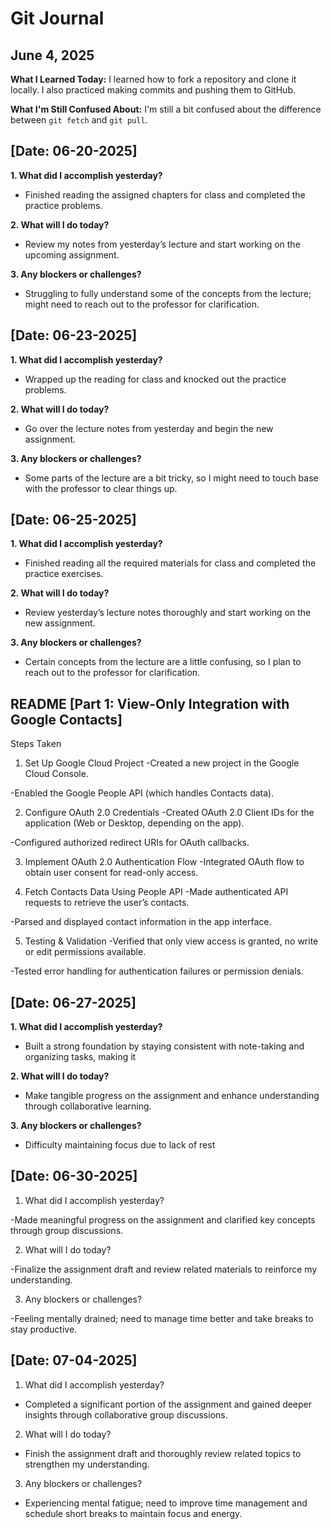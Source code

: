 # Git Journal

## June 4, 2025

**What I Learned Today:**
I learned how to fork a repository and clone it locally. I also practiced making commits and pushing them to GitHub.

**What I'm Still Confused About:**
I'm still a bit confused about the difference between `git fetch` and `git pull`.

## [Date: 06-20-2025]

**1. What did I accomplish yesterday?**
- Finished reading the assigned chapters for class and completed the practice problems.

**2. What will I do today?**
- Review my notes from yesterday’s lecture and start working on the upcoming assignment.

**3. Any blockers or challenges?**
- Struggling to fully understand some of the concepts from the lecture; might need to reach out to the professor for clarification.

## [Date: 06-23-2025]

**1. What did I accomplish yesterday?**
- Wrapped up the reading for class and knocked out the practice problems.

**2. What will I do today?**
- Go over the lecture notes from yesterday and begin the new assignment.

**3. Any blockers or challenges?**
- Some parts of the lecture are a bit tricky, so I might need to touch base with the professor to clear things up.

## [Date: 06-25-2025]

**1. What did I accomplish yesterday?**
- Finished reading all the required materials for class and completed the practice exercises.

**2. What will I do today?**
- Review yesterday’s lecture notes thoroughly and start working on the new assignment.

**3. Any blockers or challenges?**
- Certain concepts from the lecture are a little confusing, so I plan to reach out to the professor for clarification.

## README [Part 1: View-Only Integration with Google Contacts]
Steps Taken

1. Set Up Google Cloud Project
-Created a new project in the Google Cloud Console.

-Enabled the Google People API (which handles Contacts data).

2. Configure OAuth 2.0 Credentials
-Created OAuth 2.0 Client IDs for the application (Web or Desktop, depending on the app).

-Configured authorized redirect URIs for OAuth callbacks.

3. Implement OAuth 2.0 Authentication Flow
-Integrated OAuth flow to obtain user consent for read-only access.


4. Fetch Contacts Data Using People API
-Made authenticated API requests to retrieve the user’s contacts.

-Parsed and displayed contact information in the app interface.

5. Testing & Validation
-Verified that only view access is granted, no write or edit permissions available.

-Tested error handling for authentication failures or permission denials.

## [Date: 06-27-2025]

**1. What did I accomplish yesterday?**
- Built a strong foundation by staying consistent with note-taking and organizing tasks, making it

**2. What will I do today?**
- Make tangible progress on the assignment and enhance understanding through collaborative learning.

**3. Any blockers or challenges?**
- Difficulty maintaining focus due to lack of rest

## [Date: 06-30-2025]
1. What did I accomplish yesterday?

-Made meaningful progress on the assignment and clarified key concepts through group discussions.

2. What will I do today?

-Finalize the assignment draft and review related materials to reinforce my understanding.

3. Any blockers or challenges?

-Feeling mentally drained; need to manage time better and take breaks to stay productive.

## [Date: 07-04-2025] 
1. What did I accomplish yesterday?

- Completed a significant portion of the assignment and gained deeper insights through collaborative group discussions.

2. What will I do today?

- Finish the assignment draft and thoroughly review related topics to strengthen my understanding.

3. Any blockers or challenges?

- Experiencing mental fatigue; need to improve time management and schedule short breaks to maintain focus and energy.


